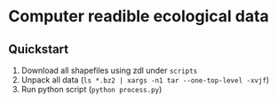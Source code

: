 # Computer readible ecological data

## Quickstart

1. Download all shapefiles using zdl under `scripts`
2. Unpack all data (`ls *.bz2 | xargs -n1 tar --one-top-level -xvjf`)
3. Run python script (`python process.py`)
